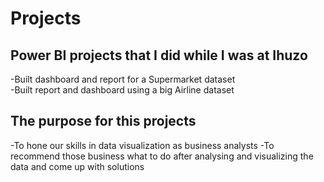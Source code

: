 # Projects
## Power BI projects that I did while I was at Ihuzo  
-Built dashboard and report for a Supermarket dataset  
-Built report and dashboard using a big Airline dataset  
## The purpose for this projects
-To hone our skills in data visualization as business analysts
-To recommend those business what to do after analysing and visualizing the data and come up with solutions  

